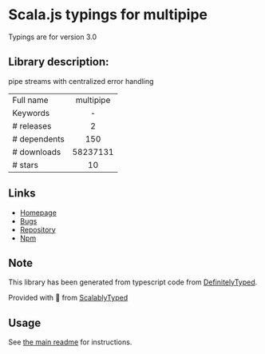 
# Scala.js typings for multipipe

Typings are for version 3.0

## Library description:
pipe streams with centralized error handling

|                    |                 |
| ------------------ | :-------------: |
| Full name          | multipipe |
| Keywords           | - |
| # releases         | 2 |
| # dependents       | 150 |
| # downloads        | 58237131 |
| # stars            | 10 |

## Links
- [Homepage](https://github.com/juliangruber/multipipe#readme)
- [Bugs](https://github.com/juliangruber/multipipe/issues)
- [Repository](https://github.com/juliangruber/multipipe)
- [Npm](https://www.npmjs.com/package/multipipe)
    


## Note
This library has been generated from typescript code from [DefinitelyTyped](https://definitelytyped.org).

Provided with :purple_heart: from [ScalablyTyped](https://github.com/oyvindberg/ScalablyTyped)

## Usage
See [the main readme](../../readme.md) for instructions.


